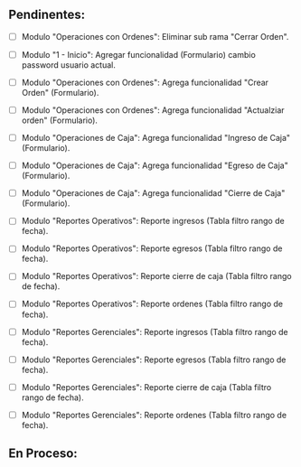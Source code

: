 
## Pendinentes:
- [ ] Modulo "Operaciones con Ordenes": Eliminar sub rama "Cerrar Orden".
- [ ] Modulo "1 - Inicio": Agregar funcionalidad (Formulario) cambio password usuario actual.
- [ ] Modulo "Operaciones con Ordenes": Agrega funcionalidad "Crear Orden" (Formulario).
- [ ] Modulo "Operaciones con Ordenes": Agrega funcionalidad "Actualziar orden" (Formulario).

- [ ] Modulo "Operaciones de Caja": Agrega funcionalidad "Ingreso de Caja" (Formulario).
- [ ] Modulo "Operaciones de Caja": Agrega funcionalidad "Egreso de Caja" (Formulario).
- [ ] Modulo "Operaciones de Caja": Agrega funcionalidad "Cierre de Caja" (Formulario).

- [ ] Modulo "Reportes Operativos": Reporte ingresos (Tabla filtro rango de fecha).
- [ ] Modulo "Reportes Operativos": Reporte egresos (Tabla filtro rango de fecha).
- [ ] Modulo "Reportes Operativos": Reporte cierre de caja (Tabla filtro rango de fecha).
- [ ] Modulo "Reportes Operativos": Reporte ordenes (Tabla filtro rango de fecha).

- [ ] Modulo "Reportes Gerenciales": Reporte ingresos (Tabla filtro rango de fecha).
- [ ] Modulo "Reportes Gerenciales": Reporte egresos (Tabla filtro rango de fecha).
- [ ] Modulo "Reportes Gerenciales": Reporte cierre de caja (Tabla filtro rango de fecha).
- [ ] Modulo "Reportes Gerenciales": Reporte ordenes (Tabla filtro rango de fecha).

## En Proceso:
